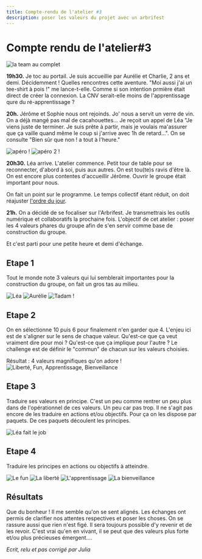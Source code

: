 ```yaml
---
title: Compte-rendu de l'atelier #3
description: poser les valeurs du projet avec un arbrifest
---
```

# Compte rendu de l'atelier#3

![la team au complet](https://github.com/cnvpoilsauxpieds/documentation/blob/master/media/atelier-3/selfie-collectif.jpg)

**19h30.** Je toc au portail. Je suis accueillie par Aurélie et Charlie, 2 ans et demi. Décidemment ! Quelles rencontres cette aventure.
"Moi aussi j'ai un tee-shirt à pois !" me lance-t-elle. Comme si son intention prmière était direct de créer la connexion. La CNV serait-elle moins de l'apprentissage qure du ré-apprentissage ?

**20h.**  Jérôme et Sophie nous ont rejoinds. Jo' nous a servit un verre de vin. On a déjà mangé pas mal de cacahouettes... Je reçoit un appel de Léa "Je viens juste de terminer. Je suis prête à partir, mais je voulais ma'assurer que ça vaille quand même le coup si j'arrive avec 1h de retard...". On se consulte "Bien sûr que non ! a tout à l'heure."

![apéro !](https://github.com/cnvpoilsauxpieds/documentation/blob/master/media/atelier-3/apero-1.jpg)
![apéro 2 !](https://github.com/cnvpoilsauxpieds/documentation/blob/master/media/atelier-3/apero-2.jpg)

**20h30.** Léa arrive. L'atelier commence.
Petit tour de table pour se reconnecter, d'abord à soi, puis aux autres. On est tou(te)s ravis d'être là. On est encore plus contentes d'accueillir Jérôme. Ouvrir le groupe était important pour nous.

On fait un point sur le programme. Le temps collectif étant réduit, on doit réajuster [l'ordre du jour](https://mensuel.framapad.org/p/ordredujouratelier3).

**21h.** On a décidé de se focaliser sur l'Arbrifest. Je transmettrais les outils numérique et collaboratifs la prochaine fois. L'objectif de cet atelier : poser les 4 valeurs phares du groupe afin de s'en servir comme base de construction du groupe.

Et c'est parti pour une petite heure et demi d'échange.

## Etape 1
Tout le monde note 3 valeurs qui lui semblerait importantes pour la construction du groupe, on fait un gros tas au milieu.

![Léa](https://github.com/cnvpoilsauxpieds/documentation/blob/master/media/atelier-3/post-it-2.jpg)
![Aurélie](https://github.com/cnvpoilsauxpieds/documentation/blob/master/media/atelier-3/groupe4.jpg)
![Tadam !](https://github.com/cnvpoilsauxpieds/documentation/blob/master/media/atelier-3/post-it.jpg)

## Etape 2
On en sélectionne 10 puis 6 pour finalement n'en garder que 4. L'enjeu ici est de s'aligner sur le sens de chaque valeur. Qu'est-ce que ça veut vraiment dire pour moi ? Qu'est-ce que ça implique pour l'autre ? Le challenge est de définir le "commun" de chacun sur les valeurs choisies.

Résultat : 4 valeurs magnifiques qu'on adore !
![Liberté, Fun, Apprentissage, Bienveillance](https://github.com/cnvpoilsauxpieds/documentation/blob/master/media/atelier-3/post-it-4.jpg)

## Etape 3
Traduire ses valeurs en principe. C'est un peu comme rentrer un peu plus dans de l'opérationnel de ces valeurs. Un peu car pas trop. Il ne s'agit pas encore de les traduire en actions et/ou objectifs. Pour ça on les dispose par paquets. De ces paquets découlent les principes.

![Léa fait le job](https://github.com/cnvpoilsauxpieds/documentation/blob/master/media/atelier-3/arbrifest-1.jpg)

## Etape 4
Traduire les principes en actions ou objectifs à atteindre.

![Le fun](https://github.com/cnvpoilsauxpieds/documentation/blob/master/media/atelier-3/le-fun.JPG)
![La liberté](https://github.com/cnvpoilsauxpieds/documentation/blob/master/media/atelier-3/la-liberte.jpg)
![L'apprentissage](https://github.com/cnvpoilsauxpieds/documentation/blob/master/media/atelier-3/l-apprentissage.jpg)
![La bienveillance](https://github.com/cnvpoilsauxpieds/documentation/blob/master/media/atelier-3/la-bienveillance.jpg)

## Résultats
Que du bonheur ! Il me semble qu'on se sent alignés. Les échanges ont permis de clarifier nos attentes respectives et poser les choses. On se rassure aussi que rien n'est figé. Il sera toujours possible d'y revenir et de les revoir. C'est vrai qu'en en vivant, il se peut que des valeurs plus forte et/ou plus précieuses émergent....


*Ecrit, relu et pas corrigé par Julia*
